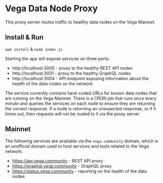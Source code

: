 # Vega Data Node Proxy
This proxy server routes traffic to healthy data nodes on the Vega Mainnet.

## Install & Run

`npm install` & `node index.js`

Starting the app will expose services on three ports:

* http://localhost:3000 - proxy to the healthy REST API nodes
* http://localhost:3001 - proxy to the healthy GraphQL nodes
* http://localhost:3004 - API endpoint exposing information about the health of the data nodes on the network

The service currently contains hard-coded URLs for known data nodes that are running on the Vega Mainnet. There is a CRON job that runs once every minute and queries the services on each node to ensure they are returning the correct response. If a node is returning an unexpected response, or if it times out, then requests will not be routed to it via the proxy server.

## Mainnet

The following services are available via the `vega.community` domain, which is an unofficial domain used to host services and tools related to the Vega network:

* https://api.vega.community - REST API proxy
* https://graphql.vega.community - GraphQL proxy
* https://status.vega.community - reporting on the health of the data nodes
